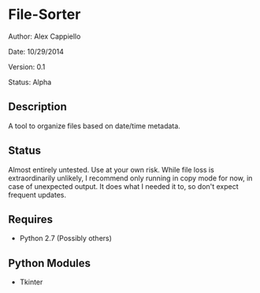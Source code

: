 File-Sorter
===========

Author: Alex Cappiello

Date: 10/29/2014

Version: 0.1

Status: Alpha

Description
-----------

A tool to organize files based on date/time metadata.

Status
------

Almost entirely untested. Use at your own risk. While file loss is
extraordinarily unlikely, I recommend only running in copy mode for now, in case
of unexpected output. It does what I needed it to, so don't expect frequent
updates.

Requires
--------

* Python 2.7 (Possibly others)

Python Modules
--------------

* Tkinter
